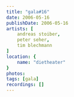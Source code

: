 ```yaml
---
title: "gala#16"
date: 2006-05-16
publishDate: 2006-05-16
artists: [
    andreas stoiber,
    peter seher,
    tim blechmann
]
location: {
    name: "dietheater"
}
photos:
tags: [gala]
recordings: []
---
```


